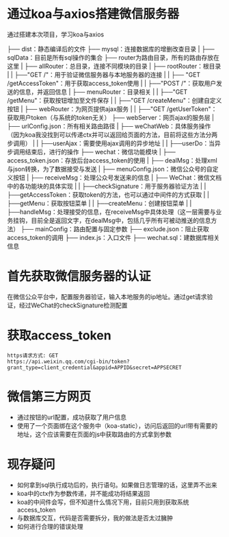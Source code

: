 # 通过koa与axios搭建微信服务器
通过搭建本次项目，学习koa与axios

├── dist：静态编译后的文件
├── mysql：连接数据库的增删改查目录
|   ├── sqlData：目前是所有sql操作的集合
├── router为路由目录，所有的路由存放在这里
|   ├── allRouter：总目录，连接不同模块的目录
|   ├── rootRouter：根目录
|   |   ├──"GET /"：用于验证微信服务器与本地服务器的连接
|   |   ├── "GET /getAccessToken"：用于获取access_token使用
|   |   ├──"POST /"：获取用户发送的信息，并返回信息
|   ├── menuRouter：目录相关
|   |   ├──"GET /getMenu"：获取按钮增加至文件保存
|   |   ├──"GET /createMenu"：创建自定义按钮
|   ├── webRouter：为网页提供ajax服务
|   |   ├──"GET /getUserToken"：获取用户token（与系统的token无关）
├── webServer：网页ajax的服务层
|   ├── urlConfig.json：所有相关路由路径
|   ├── weChatWeb：具体服务操作（因为koa我没找到可以传递ctx并可以返回给页面的方法，目前将这些方法分两步调用）
|   |   ├──userAjax：需要使用ajax调用的异步地址
|   |   ├──userDo：当异步调用结束后，进行的操作
├── wechat：微信功能模块
|   ├── access_token.json：存放后台access_token的使用
|   ├── dealMsg：处理xml与json转换，为了数据接受与发送
|   ├── menuConfig.json：微信公众号的自定义按钮
|   ├── receiveMsg：处理公众号发送来的信息
|   ├── WeChat：微信文档中的各功能块的具体实现
|   |   ├──checkSignature：用于服务器验证方法
|   |   ├──getAccessToken：获取token的方法，也可以通过中间件的方式获取
|   |   ├──getMenu：获取按钮菜单
|   |   ├──createMenu：创建按钮菜单
|   |   ├──handleMsg：处理接受的信息，在receiveMsg中具体处理（这一层需要与业务挂钩，目前全是返回文字，在dealMsg中，包括几乎所有可被动推送的信息方法）
├── mainConfig：路由配置与固定参数
├── exclude.json：阻止获取access_token的调用
├── index.js：入口文件
├── wechat.sql：建数据库相关信息

# 首先获取微信服务器的认证
在微信公众平台中，配置服务器验证，输入本地服务的ip地址。通过get请求验证，经过WeChat的checkSignature检测配置

# 获取access_token
```
https请求方式: GET
https://api.weixin.qq.com/cgi-bin/token?grant_type=client_credential&appid=APPID&secret=APPSECRET
```

# 微信第三方网页
- 通过按钮的url配置，成功获取了用户信息
- 使用了一个页面绑在这个服务中（koa-static），访问后返回的url带有需要的地址，这个应该需要在页面的js中获取路由的方式拿到参数

# 现存疑问
- 如何拿到sql执行成功后的，执行语句。如果做日志管理的话，这里弄不出来
- koa中的ctx作为参数传递，并不能成功将结果返回
- koa的中间件会写，但不知道什么情况下用，目前只用到获取系统access_token
- 与数据库交互，代码是否需要拆分，我的做法是否太过臃肿
- 如何进行合理的错误处理